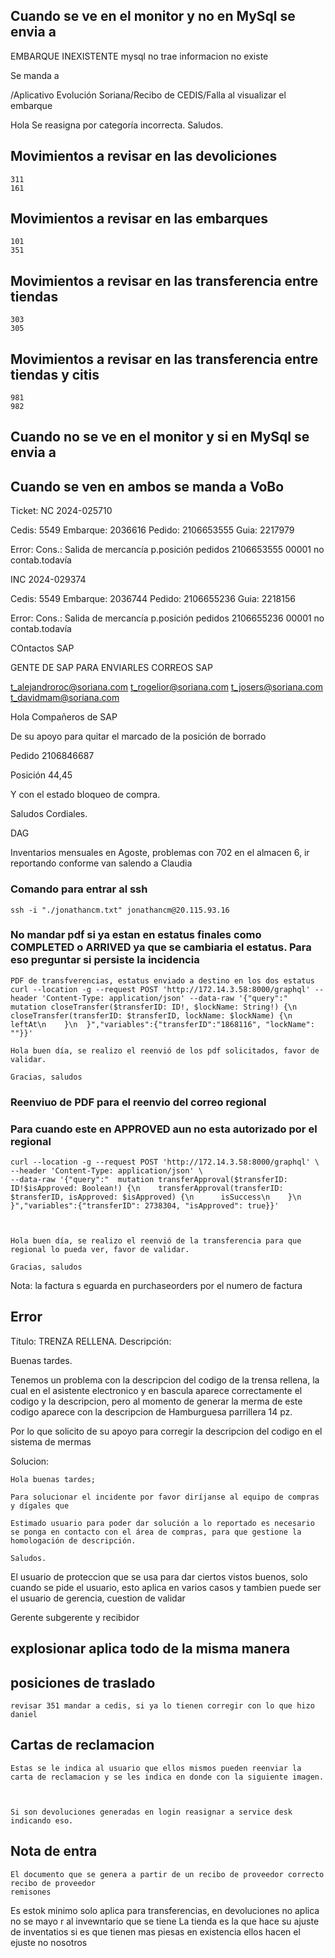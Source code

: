 ## Cuando se ve en el monitor y no en MySql  se envia a

EMBARQUE INEXISTENTE mysql no trae informacion no existe
 
Se manda a
 
/Aplicativo Evolución Soriana/Recibo de CEDIS/Falla al visualizar el embarque	
 
Hola
Se reasigna por categoría incorrecta.
Saludos.

## Movimientos a revisar en las devoliciones
    311 
    161

## Movimientos a revisar en las embarques
    101 
    351

    
## Movimientos a revisar en las transferencia entre tiendas
    303 
    305
        
## Movimientos a revisar en las transferencia entre tiendas y citis
    981 
    982 

## Cuando no se ve en el monitor y si en MySql  se envia a

## Cuando se ven en ambos se manda a VoBo


Ticket: NC 2024-025710

Cedis: 5549
Embarque: 2036616
Pedido: 2106653555
Guia: 2217979

Error: Cons.: Salida de mercancía p.posición pedidos 2106653555 00001 no contab.todavía

INC 2024-029374

Cedis: 5549
Embarque: 2036744
Pedido: 2106655236
Guia: 2218156

Error: Cons.: Salida de mercancía p.posición pedidos 2106655236 00001 no contab.todavía





COntactos SAP

GENTE DE SAP PARA ENVIARLES CORREOS SAP
 
t_alejandroroc@soriana.com 
t_rogelior@soriana.com
t_josers@soriana.com
t_davidmam@soriana.com


Hola Compañeros de SAP
 
De su apoyo para quitar el marcado de la posición de borrado
 
Pedido 2106846687

Posición 44,45
 
Y con el estado bloqueo de compra.
 
Saludos Cordiales.

DAG


Inventarios mensuales en Agoste, problemas con 702 en el almacen 6, ir reportando conforme van salendo a Claudia


### Comando para entrar al ssh

    ssh -i "./jonathancm.txt" jonathancm@20.115.93.16

### No mandar pdf si ya estan en estatus finales como COMPLETED o ARRIVED ya que se cambiaria el estatus. Para eso preguntar si persiste la incidencia

    PDF de transfverencias, estatus enviado a destino en los dos estatus
    curl --location -g --request POST 'http://172.14.3.58:8000/graphql' --header 'Content-Type: application/json' --data-raw '{"query":"  mutation closeTransfer($transferID: ID!, $lockName: String!) {\n    closeTransfer(transferID: $transferID, lockName: $lockName) {\n      leftAt\n    }\n  }","variables":{"transferID":"1868116", "lockName": ""}}'

    Hola buen día, se realizo el reenvió de los pdf solicitados, favor de validar.

    Gracias, saludos
    

### Reenviuo de PDF para el reenvio del correo regional
### Para cuando este en APPROVED aun no esta autorizado por el regional

    curl --location -g --request POST 'http://172.14.3.58:8000/graphql' \
    --header 'Content-Type: application/json' \
    --data-raw '{"query":"  mutation transferApproval($transferID: ID!$isApproved: Boolean!) {\n    transferApproval(transferID: $transferID, isApproved: $isApproved) {\n      isSuccess\n    }\n  }","variables":{"transferID": 2738304, "isApproved": true}}'



    Hola buen día, se realizo el reenvió de la transferencia para que regional lo pueda ver, favor de validar.

    Gracias, saludos

Nota: la factura s eguarda en purchaseorders por el numero de factura

## Error
Título:	
TRENZA RELLENA.
Descripción:	

Buenas tardes.

Tenemos un problema con la descripcion del codigo  de la trensa rellena, la cual en el asistente electronico y en bascula aparece correctamente  el codigo y la descripcion, pero al momento de generar la merma de este codigo aparece con la descripcion de Hamburguesa parrillera 14 pz.

Por lo que solicito de su apoyo para corregir la descripcion del codigo en el sistema de mermas 

Solucion:

    Hola buenas tardes;

    Para solucionar el incidente por favor diríjanse al equipo de compras y dígales que 

    Estimado usuario para poder dar solución a lo reportado es necesario se ponga en contacto con el área de compras, para que gestione la homologación de descripción.

    Saludos.


El usuario de proteccion que se usa para dar ciertos vistos buenos, solo cuando se pide el usuario, esto aplica en varios casos y tambien puede ser el usuario de gerencia, cuestion de validar

Gerente subgerente y recibidor 


## explosionar aplica todo de la misma manera

## posiciones de traslado

    revisar 351 mandar a cedis, si ya lo tienen corregir con lo que hizo daniel



## Cartas de reclamacion

    Estas se le indica al usuario que ellos mismos pueden reenviar la carta de reclamacion y se les indica en donde con la siguiente imagen.



    Si son devoluciones generadas en login reasignar a service desk indicando eso.


## Nota de entra

    El documento que se genera a partir de un recibo de proveedor correcto
    recibo de proveedor
    remisones


Es estok minimo solo aplica para transferencias, en devoluciones no aplica no se mayo r al invewntario que se tiene
La tienda es la que hace su ajuste de inventatios si es que tienen mas piesas en existencia ellos hacen el ejuste no nosotros
